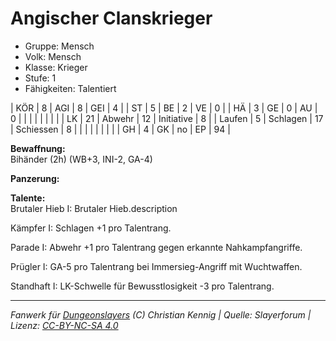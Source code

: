 # Angischer Clanskrieger  
- Gruppe: Mensch  
- Volk: Mensch  
- Klasse: Krieger  
- Stufe: 1  
- Fähigkeiten: Talentiert  


| KÖR    | 8  | AGI      | 8  | GEI        | 4  |
| ST     | 5  | BE       | 2  | VE         | 0  |
| HÄ     | 3  | GE       | 0  | AU         | 0  |
|        |    |          |    |            |    |
| LK     | 21 | Abwehr   | 12 | Initiative | 8  |
| Laufen | 5  | Schlagen | 17 | Schiessen  | 8  |
|        |    |          |    |            |    |
| GH     | 4  | GK       | no | EP         | 94 |


**Bewaffnung:**  
Bihänder (2h) (WB+3, INI-2, GA-4)

**Panzerung:**  


**Talente:**  
Brutaler Hieb I: Brutaler Hieb.description

Kämpfer I: Schlagen +1 pro Talentrang.

Parade I: Abwehr +1 pro Talentrang gegen erkannte Nahkampfangriffe.

Prügler I: GA-5 pro Talentrang bei Immersieg-Angriff mit Wuchtwaffen.

Standhaft I: LK-Schwelle für Bewusstlosigkeit -3 pro Talentrang.





___
*Fanwerk für [Dungeonslayers](https://www.dungeonslayers.net/) (C) Christian Kennig | Quelle: Slayerforum | Lizenz: [CC-BY-NC-SA 4.0](https://creativecommons.org/licenses/by-nc-sa/4.0/deed.de)*